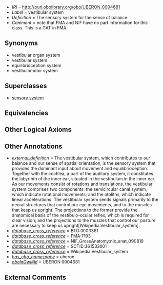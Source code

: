  * *IRI* = http://purl.obolibrary.org/obo/UBERON_0004681
 * *Label* = vestibular system
 * *Definition* = The sensory system for the sense of balance.
 * *Comment* = note that FMA and NIF have no part information for this class. This is a GAT in FMA

## Synonyms

 * vestibular organ system
 * vestibular system
 * equilibrioception system
 * vestibulomotor system

## Superclasses

 * [sensory system](../../UBERON/32/UBERON_0001032.md)

## Equivalencies


## Other Logical Axioms


## Other Annotations

 * *[external_definition](../../UBPROP/01/UBPROP_0000001.md)* = The vestibular system, which contributes to our balance and our sense of spatial orientation, is the sensory system that provides the dominant input about movement and equilibrioception. Together with the cochlea, a part of the auditory system, it constitutes the labyrinth of the inner ear, situated in the vestibulum in the inner ear. As our movements consist of rotations and translations, the vestibular system comprises two components: the semicircular canal system, which indicate rotational movements; and the otoliths, which indicate linear accelerations. The vestibular system sends signals primarily to the neural structures that control our eye movements, and to the muscles that keep us upright. The projections to the former provide the anatomical basis of the vestibulo-ocular reflex, which is required for clear vision; and the projections to the muscles that control our posture are necessary to keep us upright[Wikipedia:Vestibular_system].
 * *[database_cross_reference](../../ef/oboInOwl#hasDbXref.md)* = BTO:0003381
 * *[database_cross_reference](../../ef/oboInOwl#hasDbXref.md)* = FMA:7193
 * *[database_cross_reference](../../ef/oboInOwl#hasDbXref.md)* = NIF_GrossAnatomy:nlx_anat_090819
 * *[database_cross_reference](../../ef/oboInOwl#hasDbXref.md)* = SCTID:361533001
 * *[database_cross_reference](../../ef/oboInOwl#hasDbXref.md)* = Wikipedia:Vestibular_system
 * *[has_obo_namespace](../../ce/oboInOwl#hasOBONamespace.md)* = uberon
 * *[oboInOwl#id](../../id/oboInOwl#id.md)* = UBERON:0004681

## External Comments

